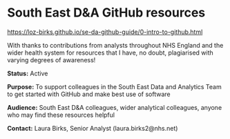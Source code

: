 # South East D&A GitHub resources

https://loz-birks.github.io/se-da-github-guide/0-intro-to-github.html

With thanks to contributions from analysts throughout NHS England and the wider health system for resources that I have, no doubt, plagiarised with varying degrees of awareness!

**Status:** Active 

**Purpose:** To support colleagues in the South East Data and Analytics Team to get started with GitHub and make best use of software 

**Audience:** South East D&A colleagues, wider analytical colleagues, anyone who may find these resources helpful 

**Contact:** Laura Birks, Senior Analyst (laura.birks2\@nhs.net)

